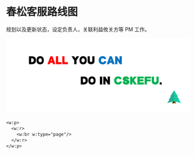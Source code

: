 # 春松客服路线图

规划以及更新状态，设定负责人，关联利益攸关方等 PM 工作。

![IMG](../assets/screenshot-20220417-104259.png)

<!-- 在此之上添加内容, https://stackoverflow.com/questions/16965490/pandoc-markdown-page-break -->
```{=openxml}
<w:p>
  <w:r>
    <w:br w:type="page"/>
  </w:r>
</w:p>
```
